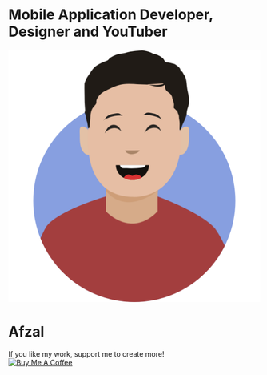 # Mobile Application Developer, Designer and YouTuber

<p align="center">
  <img src="assets/Avatar.png" alt="afzal avatar" title="avatar">
  <h1>Afzal</h1>
</p>

If you like my work, support me to create more!<br>
<a href="https://www.buymeacoffee.com/afzalali15" target="_blank"><img src="https://cdn.buymeacoffee.com/buttons/default-orange.png" alt="Buy Me A Coffee"></a>
